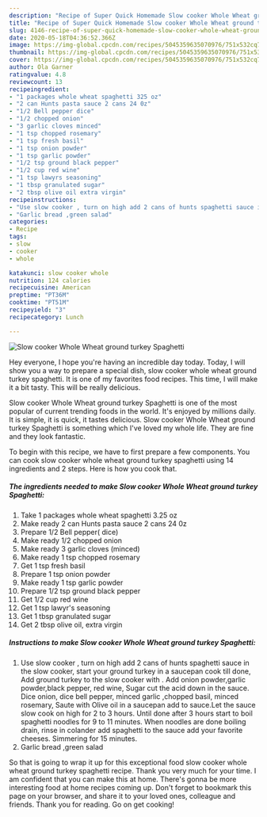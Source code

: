 ```yaml
---
description: "Recipe of Super Quick Homemade Slow cooker Whole Wheat ground turkey Spaghetti"
title: "Recipe of Super Quick Homemade Slow cooker Whole Wheat ground turkey Spaghetti"
slug: 4146-recipe-of-super-quick-homemade-slow-cooker-whole-wheat-ground-turkey-spaghetti
date: 2020-05-18T04:36:52.366Z
image: https://img-global.cpcdn.com/recipes/5045359635070976/751x532cq70/slow-cooker-whole-wheat-ground-turkey-spaghetti-recipe-main-photo.jpg
thumbnail: https://img-global.cpcdn.com/recipes/5045359635070976/751x532cq70/slow-cooker-whole-wheat-ground-turkey-spaghetti-recipe-main-photo.jpg
cover: https://img-global.cpcdn.com/recipes/5045359635070976/751x532cq70/slow-cooker-whole-wheat-ground-turkey-spaghetti-recipe-main-photo.jpg
author: Ola Garner
ratingvalue: 4.8
reviewcount: 13
recipeingredient:
- "1 packages whole wheat spaghetti 325 oz"
- "2 can Hunts pasta sauce 2 cans 24 0z"
- "1/2 Bell pepper dice"
- "1/2 chopped onion"
- "3 garlic cloves minced"
- "1 tsp chopped rosemary"
- "1 tsp fresh basil"
- "1 tsp onion powder"
- "1 tsp garlic powder"
- "1/2 tsp ground black pepper"
- "1/2 cup red wine"
- "1 tsp lawyrs seasoning"
- "1 tbsp granulated sugar"
- "2 tbsp olive oil extra virgin"
recipeinstructions:
- "Use slow cooker , turn on high add 2 cans of hunts spaghetti sauce in the slow cooker, start your ground turkey in a saucepan cook till done, Add ground turkey to the slow cooker with . Add onion powder,garlic powder,black pepper, red wine, Sugar cut the acid down in the sauce.  Dice onion, dice bell pepper, minced garlic ,chopped basil, minced rosemary, Saute with Olive oil in a saucepan add to sauce.Let the sauce slow cook on high for 2 to 3 hours. Until done after 3 hours start to boil spaghetti noodles for 9 to 11 minutes. When noodles are done boiling drain, rinse in colander add spaghetti to the sauce add your favorite cheeses. Simmering for 15 minutes."
- "Garlic bread ,green salad"
categories:
- Recipe
tags:
- slow
- cooker
- whole

katakunci: slow cooker whole 
nutrition: 124 calories
recipecuisine: American
preptime: "PT36M"
cooktime: "PT51M"
recipeyield: "3"
recipecategory: Lunch

---
```



![Slow cooker Whole Wheat ground turkey Spaghetti](https://img-global.cpcdn.com/recipes/5045359635070976/751x532cq70/slow-cooker-whole-wheat-ground-turkey-spaghetti-recipe-main-photo.jpg)

Hey everyone, I hope you're having an incredible day today. Today, I will show you a way to prepare a special dish, slow cooker whole wheat ground turkey spaghetti. It is one of my favorites food recipes. This time, I will make it a bit tasty. This will be really delicious.

Slow cooker Whole Wheat ground turkey Spaghetti is one of the most popular of current trending foods in the world. It's enjoyed by millions daily. It is simple, it is quick, it tastes delicious. Slow cooker Whole Wheat ground turkey Spaghetti is something which I've loved my whole life. They are fine and they look fantastic.




To begin with this recipe, we have to first prepare a few components. You can cook slow cooker whole wheat ground turkey spaghetti using 14 ingredients and 2 steps. Here is how you cook that.

<!--inarticleads1-->

##### The ingredients needed to make Slow cooker Whole Wheat ground turkey Spaghetti:

1. Take 1 packages whole wheat spaghetti 3.25 oz
1. Make ready 2 can Hunts pasta sauce 2 cans 24 0z
1. Prepare 1/2 Bell pepper( dice)
1. Make ready 1/2 chopped onion
1. Make ready 3 garlic cloves (minced)
1. Make ready 1 tsp chopped rosemary
1. Get 1 tsp fresh basil
1. Prepare 1 tsp onion powder
1. Make ready 1 tsp garlic powder
1. Prepare 1/2 tsp ground black pepper
1. Get 1/2 cup red wine
1. Get 1 tsp lawyr&#39;s seasoning
1. Get 1 tbsp granulated sugar
1. Get 2 tbsp olive oil, extra virgin




<!--inarticleads2-->

##### Instructions to make Slow cooker Whole Wheat ground turkey Spaghetti:

1. Use slow cooker , turn on high add 2 cans of hunts spaghetti sauce in the slow cooker, start your ground turkey in a saucepan cook till done, Add ground turkey to the slow cooker with . Add onion powder,garlic powder,black pepper, red wine, Sugar cut the acid down in the sauce.  Dice onion, dice bell pepper, minced garlic ,chopped basil, minced rosemary, Saute with Olive oil in a saucepan add to sauce.Let the sauce slow cook on high for 2 to 3 hours. Until done after 3 hours start to boil spaghetti noodles for 9 to 11 minutes. When noodles are done boiling drain, rinse in colander add spaghetti to the sauce add your favorite cheeses. Simmering for 15 minutes.
1. Garlic bread ,green salad




So that is going to wrap it up for this exceptional food slow cooker whole wheat ground turkey spaghetti recipe. Thank you very much for your time. I am confident that you can make this at home. There's gonna be more interesting food at home recipes coming up. Don't forget to bookmark this page on your browser, and share it to your loved ones, colleague and friends. Thank you for reading. Go on get cooking!

